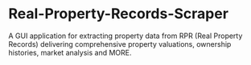 # Real-Property-Records-Scraper
A GUI application for extracting property data from RPR (Real Property Records) delivering comprehensive property valuations, ownership histories, market analysis and MORE.

